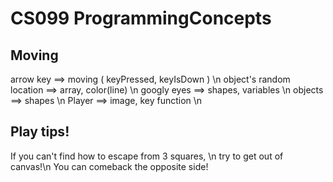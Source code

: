 # CS099 ProgrammingConcepts

## Moving 
arrow key ==> moving ( keyPressed, keyIsDown ) \n
object's random location ==> array, color(line) \n
googly eyes ==> shapes, variables \n
objects ==> shapes \n
Player ==> image, key function \n


## Play tips!

If you can't find how to escape from 3 squares, \n
try to get out of canvas!\n
You can comeback the opposite side!
